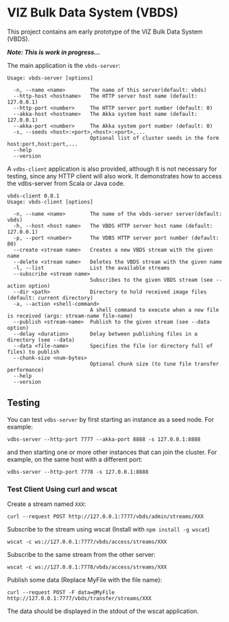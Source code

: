 # VIZ Bulk Data System (VBDS)

This project contains am early prototype of the VIZ Bulk Data System (VBDS).

***Note: This is work in progress...***

The main application is the `vbds-server`:

```
Usage: vbds-server [options]

  -n, --name <name>        The name of this server(default: vbds)
  --http-host <hostname>   The HTTP server host name (default: 127.0.0.1)
  --http-port <number>     The HTTP server port number (default: 0)
  --akka-host <hostname>   The Akka system host name (default: 127.0.0.1)
  --akka-port <number>     The Akka system port number (default: 0)
  -s, --seeds <host>:<port>,<host>:<port>,...
                           Optional list of cluster seeds in the form host:port,host:port,...
  --help                   
  --version                

```

A `vdbs-client` application is also provided, although it is not necessary for testing, since any HTTP client will also work.
It demonstrates how to access the vdbs-server from Scala or Java code.

```
vbds-client 0.0.1
Usage: vbds-client [options]

  -n, --name <name>        The name of the vbds-server server(default: vbds)
  -h, --host <host name>   The VBDS HTTP server host name (default: 127.0.0.1)
  -p, --port <number>      The VDBS HTTP server port number (default: 80)
  --create <stream name>   Creates a new VBDS stream with the given name
  --delete <stream name>   Deletes the VBDS stream with the given name
  -l, --list               List the available streams
  --subscribe <stream name>
                           Subscribes to the given VBDS stream (see --action option)
  --dir <path>             Directory to hold received image files (default: current directory)
  -a, --action <shell-command>
                           A shell command to execute when a new file is received (args: stream-name file-name)
  --publish <stream-name>  Publish to the given stream (see --data option)
  --delay <duration>       Delay between publishing files in a directory (see --data)
  --data <file-name>       Specifies the file (or directory full of files) to publish
  --chunk-size <num-bytes>
                           Optional chunk size (to tune file transfer performance)
  --help                   
  --version                

```

## Testing

You can test `vdbs-server` by first starting an instance as a seed node. For example:

    vdbs-server --http-port 7777 --akka-port 8888 -s 127.0.0.1:8888

and then starting one or more other instances that can join the cluster. For example, on the same host with a different port:

    vdbs-server --http-port 7778 -s 127.0.0.1:8888

### Test Client Using curl and wscat

Create a stream named `XXX`:

    curl --request POST http://127.0.0.1:7777/vbds/admin/streams/XXX

Subscribe to the stream using wscat (Install with `npm install -g wscat`)

    wscat -c ws://127.0.0.1:7777/vbds/access/streams/XXX

Subscribe to the same stream from the other server:

    wscat -c ws://127.0.0.1:7778/vbds/access/streams/XXX

Publish some data (Replace MyFile with the file name):

    curl --request POST -F data=@MyFile http://127.0.0.1:7777/vbds/transfer/streams/XXX

The data should be displayed in the stdout of the wscat application.
